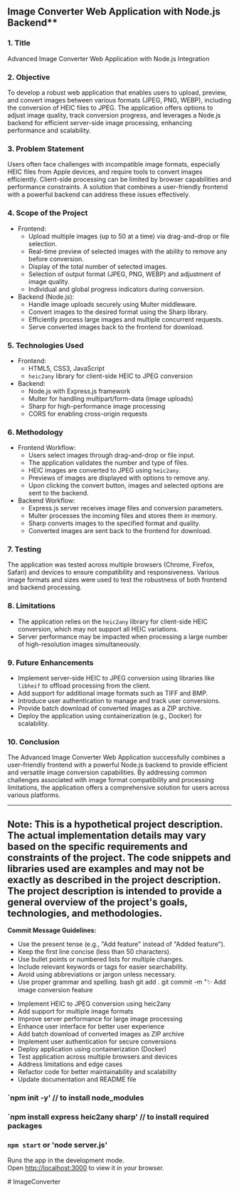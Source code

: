## Image Converter Web Application with Node.js Backend**

### 1. Title
Advanced Image Converter Web Application with Node.js Integration

### 2. Objective
To develop a robust web application that enables users to upload, preview, and convert images between various formats (JPEG, PNG, WEBP), including the conversion of HEIC files to JPEG. The application offers options to adjust image quality, track conversion progress, and leverages a Node.js backend for efficient server-side image processing, enhancing performance and scalability.

### 3. Problem Statement
Users often face challenges with incompatible image formats, especially HEIC files from Apple devices, and require tools to convert images efficiently. Client-side processing can be limited by browser capabilities and performance constraints. A solution that combines a user-friendly frontend with a powerful backend can address these issues effectively.

### 4. Scope of the Project
- Frontend:
  - Upload multiple images (up to 50 at a time) via drag-and-drop or file selection.
  - Real-time preview of selected images with the ability to remove any before conversion.
  - Display of the total number of selected images.
  - Selection of output format (JPEG, PNG, WEBP) and adjustment of image quality.
  - Individual and global progress indicators during conversion.
- Backend (Node.js):
  - Handle image uploads securely using Multer middleware.
  - Convert images to the desired format using the Sharp library.
  - Efficiently process large images and multiple concurrent requests.
  - Serve converted images back to the frontend for download.

### 5. Technologies Used
- Frontend:
  - HTML5, CSS3, JavaScript
  - `heic2any` library for client-side HEIC to JPEG conversion
- Backend:
  - Node.js with Express.js framework
  - Multer for handling multipart/form-data (image uploads)
  - Sharp for high-performance image processing
  - CORS for enabling cross-origin requests

### 6. Methodology
- Frontend Workflow:
  - Users select images through drag-and-drop or file input.
  - The application validates the number and type of files.
  - HEIC images are converted to JPEG using `heic2any`.
  - Previews of images are displayed with options to remove any.
  - Upon clicking the convert button, images and selected options are sent to the backend.
- Backend Workflow:
  - Express.js server receives image files and conversion parameters.
  - Multer processes the incoming files and stores them in memory.
  - Sharp converts images to the specified format and quality.
  - Converted images are sent back to the frontend for download.

### 7. Testing
The application was tested across multiple browsers (Chrome, Firefox, Safari) and devices to ensure compatibility and responsiveness. Various image formats and sizes were used to test the robustness of both frontend and backend processing.

### 8. Limitations
- The application relies on the `heic2any` library for client-side HEIC conversion, which may not support all HEIC variations.
- Server performance may be impacted when processing a large number of high-resolution images simultaneously.

### 9. Future Enhancements
- Implement server-side HEIC to JPEG conversion using libraries like `libheif` to offload processing from the client.
- Add support for additional image formats such as TIFF and BMP.
- Introduce user authentication to manage and track user conversions.
- Provide batch download of converted images as a ZIP archive.
- Deploy the application using containerization (e.g., Docker) for scalability.

### 10. Conclusion
The Advanced Image Converter Web Application successfully combines a user-friendly frontend with a powerful Node.js backend to provide efficient and versatile image conversion capabilities. By addressing common challenges associated with image format compatibility and processing limitations, the application offers a comprehensive solution for users across various platforms.

---
**Note:** This is a hypothetical project description. The actual implementation details may vary based on the specific
requirements and constraints of the project. The code snippets and libraries used are examples and may not be
exactly as described in the project description. The project description is intended to provide a general overview
of the project's goals, technologies, and methodologies.
---
**Commit Message Guidelines:**
- Use the present tense (e.g., "Add feature" instead of "Added feature").
- Keep the first line concise (less than 50 characters).
- Use bullet points or numbered lists for multiple changes.
- Include relevant keywords or tags for easier searchability.
- Avoid using abbreviations or jargon unless necessary.
- Use proper grammar and spelling.
bash
git add .
git commit -m ":sparkles: Add image conversion feature
* Implement HEIC to JPEG conversion using heic2any
* Add support for multiple image formats
* Improve server performance for large image processing
* Enhance user interface for better user experience
* Add batch download of converted images as ZIP archive
* Implement user authentication for secure conversions
* Deploy application using containerization (Docker)
* Test application across multiple browsers and devices
* Address limitations and edge cases
* Refactor code for better maintainability and scalability
* Update documentation and README file

### `npm init -y' // to install node_modules
### `npm install express heic2any sharp' // to install required packages
### `npm start` or 'node server.js'
Runs the app in the development mode.\
Open [http://localhost:3000](http://localhost:3000) to view it in your browser.

#   I m a g e C o n v e r t e r  
 